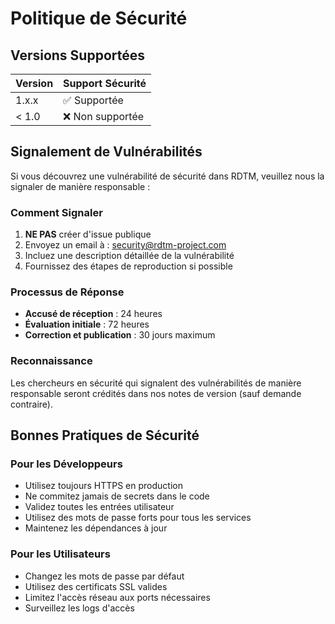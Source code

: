 # Politique de Sécurité

## Versions Supportées

| Version | Support Sécurité |
| ------- | --------------- |
| 1.x.x   | ✅ Supportée    |
| < 1.0   | ❌ Non supportée |

## Signalement de Vulnérabilités

Si vous découvrez une vulnérabilité de sécurité dans RDTM, veuillez nous la signaler de manière responsable :

### Comment Signaler

1. **NE PAS** créer d'issue publique
2. Envoyez un email à : security@rdtm-project.com
3. Incluez une description détaillée de la vulnérabilité
4. Fournissez des étapes de reproduction si possible

### Processus de Réponse

- **Accusé de réception** : 24 heures
- **Évaluation initiale** : 72 heures
- **Correction et publication** : 30 jours maximum

### Reconnaissance

Les chercheurs en sécurité qui signalent des vulnérabilités de manière responsable seront crédités dans nos notes de version (sauf demande contraire).

## Bonnes Pratiques de Sécurité

### Pour les Développeurs

- Utilisez toujours HTTPS en production
- Ne commitez jamais de secrets dans le code
- Validez toutes les entrées utilisateur
- Utilisez des mots de passe forts pour tous les services
- Maintenez les dépendances à jour

### Pour les Utilisateurs

- Changez les mots de passe par défaut
- Utilisez des certificats SSL valides
- Limitez l'accès réseau aux ports nécessaires
- Surveillez les logs d'accès

